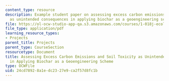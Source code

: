 ```yaml
---
content_type: resource
description: Example student paper on assessing excess carbon emissions and soil toxicity
  as unintended consequences in applying biochar as a geoengineering scheme.
file: https://ol-ocw-studio-app-qa.s3.amazonaws.com/courses/1-018j-ecology-i-the-earth-system-fall-2009/24cd78928a1edc2327e9ca2f57d8fc1b_MIT1_018JF09_sw_paper5.pdf
file_type: application/pdf
learning_resource_types:
- Projects
parent_title: Projects
parent_type: CourseSection
resourcetype: Document
title: Assessing Excess Carbon Emissions and Soil Toxicity as Unintended Consequences
  in Applying Biochar as a Geoengineering Scheme
type: OCWFile
uid: 24cd7892-8a1e-dc23-27e9-ca2f57d8fc1b
---
```

